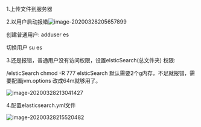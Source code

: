 1.上传文件到服务器

2.以用户启动报错![image-20200328205657899](C:\Users\12714\AppData\Roaming\Typora\typora-user-images\image-20200328205657899.png)

创建普通用户: adduser es 

切换用户 su es

3.还是报错，普通用户没有访问权限，设置elsticSearch(总文件夹) 权限: 

/elsticSearch chmod -R 777 elsticSearch 默认需要2个g内存，不足就报错，需要配置jvm.options 改成64m就够用了。

![image-20200328213041427](C:\Users\12714\AppData\Roaming\Typora\typora-user-images\image-20200328213041427.png)

4.配置elasticsearch.yml文件

![image-20200328215520482](C:\Users\12714\AppData\Roaming\Typora\typora-user-images\image-20200328215520482.png)